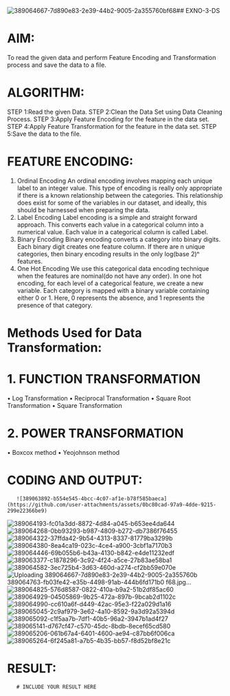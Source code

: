 ![389064667-7d890e83-2e39-44b2-9005-2a355760bf68](https://github.com/user-attachments/assets/0f021756-b419-4ed4-a334-36bc7b58e12a)## EXNO-3-DS

# AIM:
To read the given data and perform Feature Encoding and Transformation process and save the data to a file.

# ALGORITHM:
STEP 1:Read the given Data.
STEP 2:Clean the Data Set using Data Cleaning Process.
STEP 3:Apply Feature Encoding for the feature in the data set.
STEP 4:Apply Feature Transformation for the feature in the data set.
STEP 5:Save the data to the file.

# FEATURE ENCODING:
1. Ordinal Encoding
An ordinal encoding involves mapping each unique label to an integer value. This type of encoding is really only appropriate if there is a known relationship between the categories. This relationship does exist for some of the variables in our dataset, and ideally, this should be harnessed when preparing the data.
2. Label Encoding
Label encoding is a simple and straight forward approach. This converts each value in a categorical column into a numerical value. Each value in a categorical column is called Label.
3. Binary Encoding
Binary encoding converts a category into binary digits. Each binary digit creates one feature column. If there are n unique categories, then binary encoding results in the only log(base 2)ⁿ features.
4. One Hot Encoding
We use this categorical data encoding technique when the features are nominal(do not have any order). In one hot encoding, for each level of a categorical feature, we create a new variable. Each category is mapped with a binary variable containing either 0 or 1. Here, 0 represents the absence, and 1 represents the presence of that category.

# Methods Used for Data Transformation:
  # 1. FUNCTION TRANSFORMATION
• Log Transformation
• Reciprocal Transformation
• Square Root Transformation
• Square Transformation
  # 2. POWER TRANSFORMATION
• Boxcox method
• Yeojohnson method

# CODING AND OUTPUT:
       ![389063892-b554e545-4bcc-4c07-af1e-b78f585baeca](https://github.com/user-attachments/assets/0bc80cad-97a9-4dde-9215-299e22366be9)
![389064193-fc01a3dd-8872-4d84-a045-b653ee4da644](https://github.com/user-attachments/assets/81c74678-d563-48f4-9d86-77e8360986c2)
![389064268-0bb93293-b987-4809-b272-db7386f76455](https://github.com/user-attachments/assets/813dcc1c-f622-4821-8504-5788d94648ab)
![389064322-37ffda42-9b54-4313-8337-81779ba3299b](https://github.com/user-attachments/assets/81cba9b0-7cb6-48de-ba15-a32d33ef5a29)
![389064380-8ea4ca19-023c-4ce4-a900-3cbf1a7170b3](https://github.com/user-attachments/assets/8d00c704-b9e9-40fb-878f-24ab9193f75e)
![389064446-69b055b6-b43a-4130-b842-e4de11232edf](https://github.com/user-attachments/assets/e70f10ff-dd6c-4560-afd7-783fb2ee5e14)
![389063377-c1878296-3c92-4f24-a5ce-27b83ae58ba1](https://github.com/user-attachments/assets/fd9afd54-e584-407b-bef8-1c3ab85bf6c7)
![389064582-3ec725b4-3d63-460d-a274-cf2bb59e070e](https://github.com/user-attachments/assets/c2fd14c8-3bca-47a7-b82e-25a1bc8f31f7)
![Uploading 389064667-7d890e83-2e39-44b2-9005-2a355760b
![389064763-fb03fe42-e35b-4498-91ab-444b6fd171b0](https://github.com/user-attachments/assets/dab96de0-49d8-40ae-a0a7-feeb770caa06)
f68.jpg…]()
![389064825-576d8587-0822-410a-b9a2-51b2df85ac60](https://github.com/user-attachments/assets/9c69b332-69ac-45f2-bf75-d7d6c3f6340e)
![389064929-04505869-9b25-472a-897b-9bcab2d1102c](https://github.com/user-attachments/assets/550837e4-8c0f-465a-b575-2626a9cbc177)
![389064990-cc610a6f-d449-42ac-95e3-f22a029d1a16](https://github.com/user-attachments/assets/48b3218e-97c1-4232-a289-3c01985cf4f7)
![389065045-2c9af979-3e62-4a10-8592-9a3d92a5394d](https://github.com/user-attachments/assets/956500d8-ab6d-4f4a-96f9-6a8dd01796d6)
![389065092-c1f5aa7b-7df1-40b5-96a2-3947b1ad4f27](https://github.com/user-attachments/assets/62e2200c-847d-4ce3-8497-e3d197afcd7a)
![389065141-d767cf47-c570-45dc-8bdb-8ecef65cd580](https://github.com/user-attachments/assets/8d93b8f1-9dba-4ad1-acb4-66668f50f7e3)
![389065206-061b67a4-6401-4600-ae94-c87bb6f006ca](https://github.com/user-attachments/assets/86a804d8-b232-4e66-be95-d5ada2a67f12)
![389065264-6f245a81-a7b5-4b35-bb57-f8d52bf8e21c](https://github.com/user-attachments/assets/7540223c-782a-4b8e-a6a0-a999f8d79cbe)

# RESULT:
       # INCLUDE YOUR RESULT HERE

       
